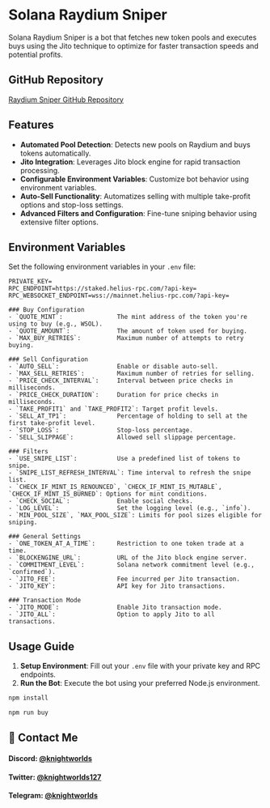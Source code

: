 # Solana Raydium Sniper

Solana Raydium Sniper is a bot that fetches new token pools and executes buys using the Jito technique to optimize for faster transaction speeds and potential profits.

## GitHub Repository

[Raydium Sniper GitHub Repository](https://github.com/Rabnail-SOL/Solana-Raydium-Sniper)

## Features

- **Automated Pool Detection**: Detects new pools on Raydium and buys tokens automatically.
- **Jito Integration**: Leverages Jito block engine for rapid transaction processing.
- **Configurable Environment Variables**: Customize bot behavior using environment variables.
- **Auto-Sell Functionality**: Automatizes selling with multiple take-profit options and stop-loss settings.
- **Advanced Filters and Configuration**: Fine-tune sniping behavior using extensive filter options.

## Environment Variables

Set the following environment variables in your `.env` file:

```plaintext
PRIVATE_KEY=
RPC_ENDPOINT=https://staked.helius-rpc.com/?api-key=
RPC_WEBSOCKET_ENDPOINT=wss://mainnet.helius-rpc.com/?api-key=

### Buy Configuration
- `QUOTE_MINT`:               The mint address of the token you're using to buy (e.g., WSOL).
- `QUOTE_AMOUNT`:             The amount of token used for buying.
- `MAX_BUY_RETRIES`:          Maximum number of attempts to retry buying.

### Sell Configuration
- `AUTO_SELL`:                Enable or disable auto-sell.
- `MAX_SELL_RETRIES`:         Maximum number of retries for selling.
- `PRICE_CHECK_INTERVAL`:     Interval between price checks in milliseconds.
- `PRICE_CHECK_DURATION`:     Duration for price checks in milliseconds.
- `TAKE_PROFIT1` and `TAKE_PROFIT2`: Target profit levels.
- `SELL_AT_TP1`:              Percentage of holding to sell at the first take-profit level.
- `STOP_LOSS`:                Stop-loss percentage.
- `SELL_SLIPPAGE`:            Allowed sell slippage percentage.

### Filters
- `USE_SNIPE_LIST`:           Use a predefined list of tokens to snipe.
- `SNIPE_LIST_REFRESH_INTERVAL`: Time interval to refresh the snipe list.
- `CHECK_IF_MINT_IS_RENOUNCED`, `CHECK_IF_MINT_IS_MUTABLE`, `CHECK_IF_MINT_IS_BURNED`: Options for mint conditions.
- `CHECK_SOCIAL`:             Enable social checks.
- `LOG_LEVEL`:                Set the logging level (e.g., `info`).
- `MIN_POOL_SIZE`, `MAX_POOL_SIZE`: Limits for pool sizes eligible for sniping.

### General Settings
- `ONE_TOKEN_AT_A_TIME`:      Restriction to one token trade at a time.
- `BLOCKENGINE_URL`:          URL of the Jito block engine server.
- `COMMITMENT_LEVEL`:         Solana network commitment level (e.g., `confirmed`).
- `JITO_FEE`:                 Fee incurred per Jito transaction.
- `JITO_KEY`:                 API key for Jito transactions.

### Transaction Mode
- `JITO_MODE`:                Enable Jito transaction mode.
- `JITO_ALL`:                 Option to apply Jito to all transactions.
```
## Usage Guide

1. **Setup Environment**: Fill out your `.env` file with your private key and RPC endpoints.
2. **Run the Bot**: Execute the bot using your preferred Node.js environment.

```bash
npm install

npm run buy
```


## 👤 Contact Me

#### Discord: [@knightworlds](https://discordapp.com/users/965772784653443215)

#### Twitter: [@knightworlds127](https://twitter.com/knightworlds127)   

#### Telegram: [@knightworlds](https://t.me/knightworlds)
